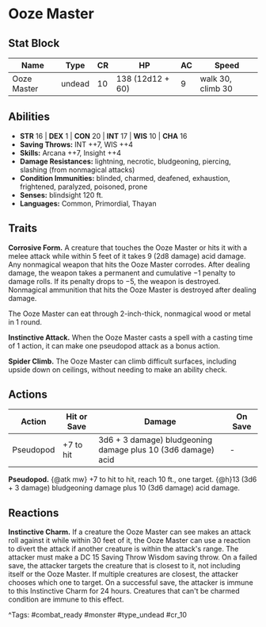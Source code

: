 # Ooze Master

## Stat Block

| Name | Type | CR | HP | AC | Speed |
|------|------|----|----|----|-------|
| Ooze Master | undead | 10 | 138 (12d12 + 60) | 9 | walk 30, climb 30 |

## Abilities

- **STR** 16 | **DEX** 1 | **CON** 20 | **INT** 17 | **WIS** 10 | **CHA** 16
- **Saving Throws:** INT ++7, WIS ++4  
- **Skills:** Arcana ++7, Insight ++4  
- **Damage Resistances:** lightning, necrotic, bludgeoning, piercing, slashing (from nonmagical attacks)  
- **Condition Immunities:** blinded, charmed, deafened, exhaustion, frightened, paralyzed, poisoned, prone  
- **Senses:** blindsight 120 ft.  
- **Languages:** Common, Primordial, Thayan

## Traits

**Corrosive Form.** A creature that touches the Ooze Master or hits it with a melee attack while within 5 feet of it takes 9 (2d8 damage) acid damage. Any nonmagical weapon that hits the Ooze Master corrodes. After dealing damage, the weapon takes a permanent and cumulative −1 penalty to damage rolls. If its penalty drops to −5, the weapon is destroyed. Nonmagical ammunition that hits the Ooze Master is destroyed after dealing damage.

The Ooze Master can eat through 2-inch-thick, nonmagical wood or metal in 1 round.

**Instinctive Attack.** When the Ooze Master casts a spell with a casting time of 1 action, it can make one pseudopod attack as a bonus action.

**Spider Climb.** The Ooze Master can climb difficult surfaces, including upside down on ceilings, without needing to make an ability check.


## Actions

| Action | Hit or Save | Damage | On Save |
|--------|--------------|--------|----------|
| Pseudopod | +7 to hit | 3d6 + 3 damage) bludgeoning damage plus 10 (3d6 damage) acid | - |

**Pseudopod.** {@atk mw} +7 to hit to hit, reach 10 ft., one target. {@h}13 (3d6 + 3 damage) bludgeoning damage plus 10 (3d6 damage) acid damage.

## Reactions

**Instinctive Charm.** If a creature the Ooze Master can see makes an attack roll against it while within 30 feet of it, the Ooze Master can use a reaction to divert the attack if another creature is within the attack's range. The attacker must make a DC 15 Saving Throw Wisdom saving throw. On a failed save, the attacker targets the creature that is closest to it, not including itself or the Ooze Master. If multiple creatures are closest, the attacker chooses which one to target. On a successful save, the attacker is immune to this Instinctive Charm for 24 hours. Creatures that can't be charmed condition are immune to this effect.



^Tags: #combat_ready #monster #type_undead #cr_10